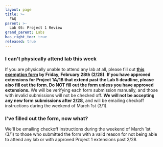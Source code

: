 ```yaml
---
layout: page
title: >-
  FAQ
parent: >-
  Lab 05: Project 1 Review
grand_parent: Labs
has_right_toc: true
released: true
---
```


### I can't physically attend lab this week

If you are physically unable to attend any lab at all, please fill out **[this exemption form](https://forms.gle/eQqWjZn4hbHkQAXj8) by Friday, February 28th (2/28)**. **If you have approved extensions for Project 1A/1B that extend past the Lab 5 deadline, please also fill out the form. Do NOT fill out the form unless you have approved extensions.** We will be verifying each form submission manually, and those with invalid submissions will not be checked off. **We will not be accepting any new form submissions after 2/28**, and will be emailing checkoff instructions during the weekend of March 1st (3/1).

### I've filled out the form, now what?

We'll be emailing checkoff instructions during the weekend of March 1st (3/1) to those who submitted the form with a valid reason for not being able to attend any lab or with approved Project 1 extensions past 2/28.
